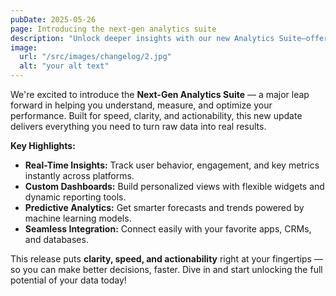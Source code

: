 ```yaml
---
pubDate: 2025-05-26
page: Introducing the next-gen analytics suite
description: "Unlock deeper insights with our new Analytics Suite—offering real-time tracking, powerful visualizations, and smarter decision-making tools. See how our latest update empowers you to turn data into action faster than ever."
image:
  url: "/src/images/changelog/2.jpg"
  alt: "your alt text"
---
```


We're excited to introduce the **Next-Gen Analytics Suite** — a major leap forward in helping you understand, measure, and optimize your performance. Built for speed, clarity, and actionability, this new update delivers everything you need to turn raw data into real results.

**Key Highlights:**

- **Real-Time Insights:** Track user behavior, engagement, and key metrics instantly across platforms.
- **Custom Dashboards:** Build personalized views with flexible widgets and dynamic reporting tools.
- **Predictive Analytics:** Get smarter forecasts and trends powered by machine learning models.
- **Seamless Integration:** Connect easily with your favorite apps, CRMs, and databases.

This release puts **clarity, speed, and actionability** right at your fingertips — so you can make better decisions, faster. Dive in and start unlocking the full potential of your data today!
